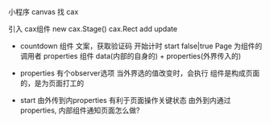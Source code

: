 小程序  canvas 找 cax

引入 cax组件
new cax.Stage()
cax.Rect
add
update

- countdown 组件
  文案，获取验证码
  开始计时 start  false|true
  Page 为组件的调用者   properties
  组件  data(内部的自身的) + properties(外界传入的)

  <countdown start="{{start}}" />

- properties 有个observer选项
  当外界选的值改变时，会执行 
  组件是构成页面的，是为页面打工的


- start  由外传到内properties
  有利于页面操作关键状态 
  由外到内通过properties,
  内部组件通知页面怎么做?    
